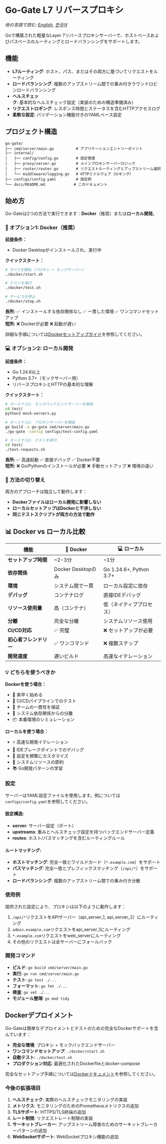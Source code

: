 # Go-Gate L7 リバースプロキシ

*他の言語で読む: [English](README.md), [한국어](README.ko.md)*

Goで構築された軽量なLayer 7リバースプロキシサーバーで、ホストベースおよびパスベースのルーティングとロードバランシングをサポートします。

## 機能

- **L7ルーティング**: ホスト、パス、またはその両方に基づいてリクエストをルーティング
- **ロードバランシング**: 複数のアップストリーム間での重み付きラウンドロビンロードバランシング
- **ヘルスチェック**: 基本的なヘルスチェック設定（実装のための構造準備済み）
- **リクエストロギング**: レスポンス時間とステータスを含むHTTPアクセスログ
- **柔軟な設定**: バリデーション機能付きのYAMLベース設定

## プロジェクト構造

```
go-gate/
├── cmd/server/main.go          # アプリケーションエントリーポイント
├── internal/
│   ├── config/config.go        # 設定管理
│   ├── proxy/server.go         # メインプロキシサーバーロジック
│   ├── router/router.go        # リクエストルーティングとアップストリーム選択
│   └── middleware/logging.go   # HTTPミドルウェア（ロギング）
├── configs/config.yaml         # 設定例
└── docs/README.md             # このドキュメント
```

## 始め方

Go-Gateは2つの方法で実行できます：**Docker**（推奨）または**ローカル開発**。

### 🐳 オプション1: Docker（推奨）

**前提条件：**
- Docker Desktopがインストールされ、実行中

**クイックスタート：**
```bash
# すべてを開始（プロキシ + モックサーバー）
./docker/start.sh

# テストを実行
./docker/test.sh

# サービスを停止
./docker/stop.sh
```

**長所:** ✅ インストールする依存関係なし ✅ 一貫した環境 ✅ ワンコマンドセットアップ  
**短所:** ❌ Dockerが必要 ❌ 起動が遅い

詳細な手順については[Dockerセットアップガイド](DOCKER.ja.md)を参照してください。

### 💻 オプション2: ローカル開発

**前提条件：**
- Go 1.24.6以上
- Python 3.7+（モックサーバー用）
- リバースプロキシとHTTPの基本的な理解

**クイックスタート：**

```bash
# ターミナル1: モックバックエンドサーバーを開始
cd test/
python3 mock-servers.py

# ターミナル2: プロキシサーバーを開始
go build -o go-gate cmd/server/main.go
./go-gate -config configs/test-config.yaml

# ターミナル3: テストを実行
cd test/
./test-requests.sh
```

**長所:** ✅ 高速起動 ✅ 直接デバッグ ✅ Docker不要  
**短所:** ❌ Go/Pythonのインストールが必要 ❌ 手動セットアップ ❌ 環境の違い

### 🔄 方法の切り替え

両方のアプローチは独立して動作します：
- **Dockerファイルはローカル開発に影響しない**
- **ローカルセットアップはDockerと干渉しない**
- **同じテストスクリプトが両方の方法で動作**

## 📊 Docker vs ローカル比較

| 機能 | 🐳 Docker | 💻 ローカル |
|---------|-----------|----------|
| **セットアップ時間** | ~2-3分 | ~1分 |
| **依存関係** | Docker Desktopのみ | Go 1.24.6+, Python 3.7+ |
| **環境** | システム間で一貫 | ローカル設定に依存 |
| **デバッグ** | コンテナログ | 直接IDEデバッグ |
| **リソース使用量** | 高（コンテナ） | 低（ネイティブプロセス） |
| **分離** | 完全な分離 | システムリソース使用 |
| **CI/CD対応** | ✅ 完璧 | ❌ セットアップが必要 |
| **初心者フレンドリー** | ✅ ワンコマンド | ❌ 複数ステップ |
| **開発速度** | 遅いビルド | 高速なイテレーション |

### 💡 どちらを使うべきか

**Dockerを使う場合：**
- 🚀 素早く始める
- 🔄 CI/CDパイプラインでのテスト
- 👥 チームの一貫性を保証
- 🐛 システム依存関係からの分離
- 📦 本番環境のシミュレーション

**ローカルを使う場合：**
- ⚡ 高速な開発イテレーション
- 🐞 IDEブレークポイントでのデバッグ
- 🔧 設定を頻繁にカスタマイズ
- 💾 システムリソースの節約
- 📚 Go開発パターンの学習

### 設定

サーバーはYAML設定ファイルを使用します。例については`configs/config.yaml`を参照してください。

#### 設定構造:

- **server**: サーバー設定（ポート）
- **upstreams**: 重みとヘルスチェック設定を持つバックエンドサーバー定義
- **routes**: ホスト/パスマッチングを含むルーティングルール

#### ルートマッチング:

- **ホストマッチング**: 完全一致とワイルドカード（`*.example.com`）をサポート
- **パスマッチング**: 完全一致とプレフィックスマッチング（`/api/*`）をサポート
- **ロードバランシング**: 複数のアップストリーム間での重み付き分散

### 使用例

提供された設定により、プロキシは以下のように動作します：

1. `/api/*`リクエストをAPIサーバー（api_server_1, api_server_2）にルーティング
2. `admin.example.com`リクエストをapi_server_1にルーティング
3. `*.example.com`リクエストをweb_serverにルーティング
4. その他のリクエストは全サーバーにフォールバック

### 開発コマンド

- **ビルド**: `go build cmd/server/main.go`
- **実行**: `go run cmd/server/main.go`
- **テスト**: `go test ./...`
- **フォーマット**: `go fmt ./...`
- **検査**: `go vet ./...`
- **モジュール整理**: `go mod tidy`

## Dockerデプロイメント

Go-Gateは簡単なデプロイメントとテストのための完全なDockerサポートを含んでいます：

- **完全な環境**: プロキシ + モックバックエンドサーバー
- **ワンコマンドセットアップ**: `./docker/start.sh`
- **自動テスト**: `./docker/test.sh`
- **プロダクション対応**: 最適化されたDockerfileとdocker-compose

完全なセットアップ手順については[Dockerドキュメント](DOCKER.ja.md)を参照してください。

### 今後の拡張項目

1. **ヘルスチェック**: 実際のヘルスチェックモニタリングの実装
2. **メトリクス**: モニタリングのためのPrometheusメトリクスの追加
3. **TLSサポート**: HTTPS/TLS終端の追加
4. **レート制限**: リクエストレート制限の実装
5. **サーキットブレーカー**: アップストリーム障害のためのサーキットブレーカーパターンの追加
6. **WebSocketサポート**: WebSocketプロキシ機能の追加